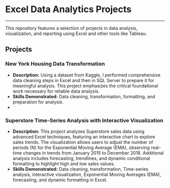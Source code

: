 # Excel Data Analytics Projects

---

This repository features a selection of projects in data analysis, visualization, and reporting using Excel and other tools like Tableau. 

## Projects

### **New York Housing Data Transformation**

- **Description:** Using a dataset from Kaggle, I performed comprehensive data cleaning steps in Excel and then in SQL Server to prepare it for meaningful analysis. This project emphasizes the critical foundational work necessary for reliable data analysis.
- **Skills Demonstrated:** Data cleaning, transformation, formatting, and preparation for analysis.
- 

### **Superstore Time-Series Analysis with Interactive Visualization**

- **Description:** This project analyzes Superstore sales data using advanced Excel techniques, featuring an interactive chart to explore sales trends. The visualization allows users to adjust the number of periods (N) for the Exponential Moving Average (EMA), observing real-time changes in trends from January 2015 to December 2018. Additional analysis includes forecasting, trendlines, and dynamic conditional formatting to highlight high and low sales values.
- **Skills Demonstrated:** Data cleaning, transformation, Time-series analysis, interactive visualization, Exponential Moving Averages (EMA), forecasting, and dynamic formatting in Excel.
